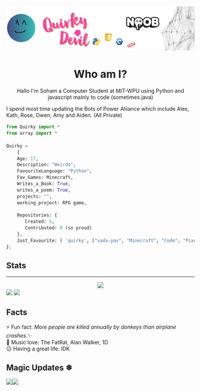 # [![Quirky Devil](https://raw.githubusercontent.com/QuirkyDevil/QuirkyDevil/main/img/banner1.png)](https://website.quirkydevil.repl.co/)

<h1 align="center">Who am I?</h1>
<p align="center">Hallo I'm Soham a Computer Student at MIT-WPU using Python and javascript mainly to code (sometimes java) </p>
<p>I spend most time updating the Bots of Power Aliiance which include Alex, Kath, Rose, Owen, Amy and Aiden. (All Private) </p>

```py 
from Quirky import *
from array import *

Quirky = 
    {
    Age: 17,
    Description: "Weirdo",
    FavouriteLanguage: "Python",
    Fav_Games: Minecraft,
    Writes_a_Book: True,
    writes_a_poem: True,
    projects: "",
    working_project: RPG game,
    
    Repositories: {
       Created: 5,
       Contributed: 0 (so proud)
    },
    Just_Favourite: ( 'quirky', ["vada-pav", "Minecraft", "Code", "Pixel Art", "Poems"])
};
```
## Stats
<hr>
<div align="center"><img src="https://github-profile-trophy.vercel.app/?username=QuirkyDevil&theme=dracula"></div>
<img src="https://visitor-badge.laobi.icu/badge?page_id=QuirkyDevil.QuirkyDevil">
<img src="https://img.shields.io/github/followers/QuirkyDevil?label=Follow&style=social">

## Facts
⚡ Fun fact: _More people are killed annually by donkeys than airplane crashes_.✨<br/>
🎵 Music love: The FatRat, Alan Walker, 1D <br/>
😐 Having a great life: IDK <br/>

## Magic Updates ❄
<img align="left" src="https://github-readme-stats.vercel.app/api?username=QuirkyDevil&count_private=true&line_height=21&show_icons=true&hide_border=true&theme=dracula"/>
<img align="left" src="https://github-readme-stats.vercel.app/api/top-langs/?username=QuirkyDevil&layout=compact&card_width=250&hide_border=true&theme=dracula"/>

